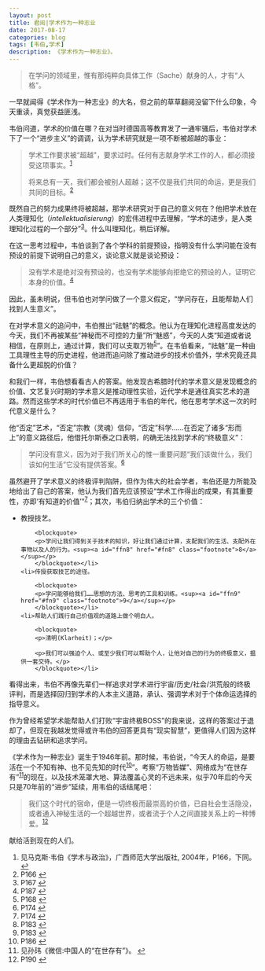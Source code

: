```yaml
---
layout: post
title: 君阅|学术作为一种志业
date: 2017-08-17
categories: blog
tags: [韦伯,学术]
description: 《学术作为一种志业》。
---
```



<blockquote>
<p>在学问的领域里，惟有那纯粹向具体工作（Sache）献身的人，才有“人格”。</p>
</blockquote>

<p>一早就闻得《学术作为一种志业》的大名，但之前的草草翻阅没留下什么印象，今天重读，真觉获益匪浅。</p>

<p>韦伯问道，学术的价值在哪？在对当时德国高等教育发了一通牢骚后，韦伯对学术下了一个“进步主义”的调调，认为学术研究就是一项不断被超越的事业：</p>

<blockquote>
<p>学术工作要求被“超越&quot;，要求过时。任何有志献身学术工作的人，都必须接受这项事实。<sup><a id="ffn1" href="#fn1" class="footnote">1</a></sup></p>

<p>将来总有一天，我们都会被别人超越；这不仅是我们共同的命运，更是我们共同的目标。<sup><a id="ffn2" href="#fn2" class="footnote">2</a></sup></p>
</blockquote>

<p>既然自己的努力成果终将被超越，那学术研究对于自己的意义何在？他把学术放在人类理知化（<em>intellektualisierung</em>）的宏伟进程中去理解，“学术的进步，是人类理知化过程的一个部分”<sup><a id="ffn3" href="#fn3" class="footnote">3</a></sup>。什么叫理知化，稍后详解。</p>

<p>在这一思考过程中，韦伯谈到了各个学科的前提预设，指明没有什么学问能在没有预设的前提下说明自己的意义，谈论意义就是谈论预设：</p>

<blockquote>
<p>没有学术是绝对没有预设的，也没有学术能够向拒绝它的预设的人，证明它本身的价值。<sup><a id="ffn4" href="#fn4" class="footnote">4</a></sup></p>
</blockquote>

<p>因此，虽未明说，但韦伯也对学问做了一个意义假定，“学问存在，且能帮助人们找到人生意义”。</p>

<p>在对学术意义的追问中，韦伯推出“祛魅”的概念。他认为在理知化进程高度发达的今天，我们不再被某些“神秘而不可控的力量”所“魅惑”，今天的人类“知道或者说相信，在原则上，通过计算，我们可以支取万物<sup><a id="ffn5" href="#fn5" class="footnote">5</a></sup>”。在韦伯看来，“祛魅”是一种由工具理性主导的历史进程，他进而追问除了推动进步的技术价值外，学术究竟还具备什么更超脱的价值？</p>

<p>和我们一样，韦伯想看看古人的答案。他发现古希腊时代的学术意义是发现概念的价值、文艺复兴时期的学术意义是推动理性实验，近代学术是通往真实艺术的道路。然而这些学术的时代价值已不再适用于韦伯的年代，他在思考学术这一次的时代意义是什么？</p>

<p>他“否定”艺术，“否定”宗教（灵魂）信仰，“否定”科学……在否定了诸多“形而上”的意义路径后，他借托尔斯泰之口表明，的确无法找到学术的“终极意义”：</p>

<blockquote>
<p>学问没有意义，因为对于我们所关心的惟一重要问题“我们该做什么，我们该如何生活”它没有提供答案。<sup><a id="ffn6" href="#fn6" class="footnote">6</a></sup></p>
</blockquote>

<p>虽然避开了学术意义的终极评判陷阱，但作为伟大的社会学者，韦伯还是力所能及地给出了自己的答案，他认为我们首先应该预设“学术工作得出的成果，有其重要性，亦即‘有知道的价值’”<sup><a id="ffn7" href="#fn7" class="footnote">7</a></sup>；其次，韦伯归纳出学术的三个价值：</p>

<ul>
	<li>教授技艺。

		<blockquote>
		<p>学问让我们得到关于技术的知识，好让我们通过计算，支配我们的生活、支配外在事物以及人的行为。<sup><a id="ffn8" href="#fn8" class="footnote">8</a></sup></p>
		</blockquote></li>
	<li>传授获取技艺的途径。

		<blockquote>
		<p>学问能够给我们……思想的方法、思考的工具和训练。<sup><a id="ffn9" href="#fn9" class="footnote">9</a></sup></p>
		</blockquote></li>
	<li>帮助人们践行自己价值观的道路上做个明白人。

		<blockquote>
		<p>清明(Klarheit)；</p>

		<p>我们可以强迫个人、或至少我们可以帮助个人，让他对自己的行为的终极意义，揾供一套交待。</p>
		</blockquote></li>
</ul>

<p>看得出来，韦伯不再像先辈们一样追求对学术进行宇宙/历史/社会/洪荒般的终极评判，而是选择回归到学术的人本主义道路，承认、强调学术对于个体命运选择的指导意义。</p>

<p>作为曾经希望学术能帮助人们打败“宇宙终极BOSS”的我来说，这样的答案过于退却了，但现在我越发觉得或许韦伯的回答更具有“现实智慧”，更值得人们因为这样的理由去钻研和追求学问。</p>

<p>《学术作为一种志业》诞生于1946年前。那时候，韦伯说，“今天人的命运，是要活在一个不知有神、也不见先知的时代<sup><a id="ffn10" href="#fn10" class="footnote">10</a></sup>”。考察“万物皆媒”、网络成为“在世存有”<sup><a id="ffn11" href="#fn11" class="footnote">11</a></sup>的现在，以及技术笼罩大地、算法覆盖心灵的不远未来，似乎70年后的今天只是70年前的“进步”延续，用韦伯的话结尾吧：</p>

<blockquote>
<p>我们这个时代的宿命，便是一切终极而最崇高的价值，已自社会生活隐没，或者通入神秘生活的一个超越世界，或者流于个人之间直接关系上的一种博爱。<sup><a id="ffn12" href="#fn12" class="footnote">12</a></sup></p>
</blockquote>

<p>献给活到现在的人们。</p>


<ol id="footnotes">
	<li id="fn1">见马克斯·韦伯《学术与政治》，广西师范大学出版社, 2004年，P166，下同。 <a href="#ffn1">&#x21A9;&#xFE0E;</a></li>
	<li id="fn2">P166 <a href="#ffn2">&#x21A9;&#xFE0E;</a></li>
	<li id="fn3">P167 <a href="#ffn3">&#x21A9;&#xFE0E;</a></li>
	<li id="fn4">P187 <a href="#ffn4">&#x21A9;&#xFE0E;</a></li>
	<li id="fn5">P168 <a href="#ffn5">&#x21A9;&#xFE0E;</a></li>
	<li id="fn6">P174 <a href="#ffn6">&#x21A9;&#xFE0E;</a></li>
	<li id="fn7">P174 <a href="#ffn7">&#x21A9;&#xFE0E;</a></li>
	<li id="fn8">P183 <a href="#ffn8">&#x21A9;&#xFE0E;</a></li>
	<li id="fn9">P183 <a href="#ffn9">&#x21A9;&#xFE0E;</a></li>
	<li id="fn10">P186 <a href="#ffn10">&#x21A9;&#xFE0E;</a></li>
	<li id="fn11">见孙玮《微信:中国人的“在世存有”》。 <a href="#ffn11">&#x21A9;&#xFE0E;</a></li>
	<li id="fn12">P190 <a href="#ffn12">&#x21A9;&#xFE0E;</a></li>
</ol>











